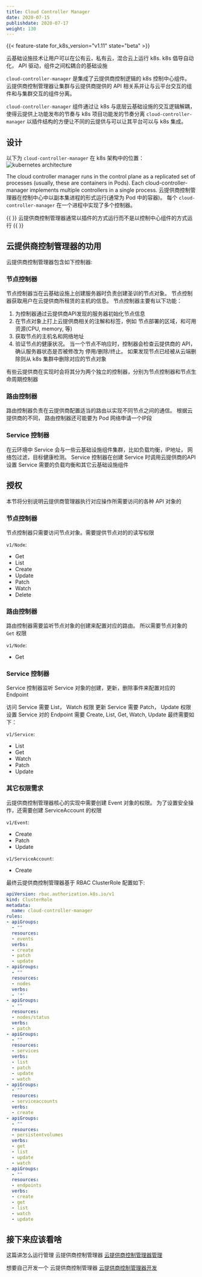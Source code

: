 ```yaml
---
title: Cloud Controller Manager
date: 2020-07-15
publishdate: 2020-07-17
weight: 130
---
```

{{< feature-state for_k8s_version="v1.11" state="beta" >}}

云基础设施技术让用户可以在公有云，私有云，混合云上运行 k8s. k8s 倡导自动化， API 驱动，组件之间松耦合的基础设施

`cloud-controller-manager` 是集成了云提供商控制逻辑的 k8s 控制中心组件。 云提供商控制管理器让集群与云提供商提供的 API 相关系并让与云平台交互的组件和与集群交互的组件分离。

`cloud-controller-manager` 组件通过让 k8s 与底层云基础设施的交互逻辑解耦，使得云提供上功能发布的节奏与 k8s 项目功能发的节奏分离
`cloud-controller-manager` 以插件结构的方便让不同的云提供与可以让其平台可以与 k8s 集成。

## 设计

以下为 `cloud-controller-manager` 在 k8s 架构中的位置：
![kubernetes architecture](https://d33wubrfki0l68.cloudfront.net/7016517375d10c702489167e704dcb99e570df85/7bb53/images/docs/components-of-kubernetes.png)

The cloud controller manager runs in the control plane as a replicated set of processes (usually, these are containers in Pods). Each cloud-controller-manager implements multiple controllers in a single process.
云提供商控制管理器在控制中心中以副本集进程的形式运行(通常为 Pod 中的容器)。 每个 `cloud-controller-manager` 在一个进程中实现了多个控制器。

{{ <node> }}
云提供商控制管理器通常以插件的方式运行而不是以控制中心组件的方式运行
{{ </node> }}

## 云提供商控制管理器的功用

云提供商控制管理器包含如下控制器:

### 节点控制器

节点控制器当在云基础设施上创建服务器时负责创建圣训的节点对象。 节点控制器获取用户在云提供商所租赁的主机的信息。 节点控制器主要有以下功能：
  1. 为控制器通过云提供商API发现的服务器初始化节点信息
  2. 在节点对象上打上云提供商相关的注解和标签，例如 节点部署的区域，和可用资源(CPU, memory, 等)
  3. 获取节点的主机名和网络地址
  4. 验证节点的健康状况。 当一个节点不响应时，控制器会检查云提供商的 API， 确认服务器状态是否被修改为 停用/删除/终止。 如果发现节点已经被从云端删除则从 k8s 集群中删除对应的节点对象

有些云提供商在实现时会将其分为两个独立的控制器，分别为节点控制器和节点生命周期控制器

### 路由控制器

路由控制器负责在云提供商配置适当的路由以实现不同节点之间的通信。
根据云提供商的不同， 路由控制器还可能要为 Pod 网络申请一个IP段

### Service 控制器

在云环境中 Service 会与一些云基础设施组件集群，比如负载均衡，IP地址， 网络包过滤，目标健康检测。 Service 控制器在创建 Service 时调用云提供商的API 设置 Service 需要的负载均衡和其它云基础设施组件

## 授权

本节将分别说明云提供商管理器执行对应操作所需要访问的各种 API 对象的

### 节点控制器

节点控制器只需要访问节点对象。需要提供节点对的的读写权限

`v1/Node`:

  - Get
  - List
  - Create
  - Update
  - Patch
  - Watch
  - Delete

### 路由控制器

路由控制器需要监听节点对象的创建来配置对应的路由。 所以需要节点对象的 `Get` 权限

`v1/Node`:
  - Get

### Service 控制器

Service 控制器监听 Service 对象的创建，更新，删除事件来配置对应的 Endpoint

访问 Service 需要 List， Watch 权限
更新 Service 需要 Patch， Update 权限
设置 Service 对的 Endpoint 需要 Create, List, Get, Watch, Update
最终需要如下：

`v1/Service`:
  - List
  - Get
  - Watch
  - Patch
  - Update

### 其它权限需求

云提供商控制管理器核心的实现中需要创建  Event 对象的权限。 为了设置安全操作，还需要创建 ServiceAccount 的权限

`v1/Event`:

  - Create
  - Patch
  - Update

`v1/ServiceAccount`:

  - Create

最终云提供商控制管理器基于 RBAC ClusterRole 配置如下:

```yaml
apiVersion: rbac.authorization.k8s.io/v1
kind: ClusterRole
metadata:
  name: cloud-controller-manager
rules:
- apiGroups:
  - ""
  resources:
  - events
  verbs:
  - create
  - patch
  - update
- apiGroups:
  - ""
  resources:
  - nodes
  verbs:
  - '*'
- apiGroups:
  - ""
  resources:
  - nodes/status
  verbs:
  - patch
- apiGroups:
  - ""
  resources:
  - services
  verbs:
  - list
  - patch
  - update
  - watch
- apiGroups:
  - ""
  resources:
  - serviceaccounts
  verbs:
  - create
- apiGroups:
  - ""
  resources:
  - persistentvolumes
  verbs:
  - get
  - list
  - update
  - watch
- apiGroups:
  - ""
  resources:
  - endpoints
  verbs:
  - create
  - get
  - list
  - watch
  - update
```

## 接下来应该看啥

这篇讲怎么运行管理 云提供商控制管理器 [云提供商控制管理器管理](../../../3-tasks/01-administer-cluster/09-running-cloud-controller/#cloud-controller-manager)

想要自己开发一个 云提供商控制管理器 [云提供商控制管理器开发](../../../3-tasks/01-administer-cluster/18-developing-cloud-controller-manager/)
